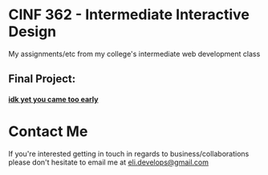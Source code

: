 # CINF 362 - Intermediate Interactive Design
My assignments/etc from my college's intermediate web development class

## Final Project:

#### [idk yet you came too early](http://github.com/emonzon42/ "FinalProject!")

# Contact Me
If you're interested getting in touch in regards to business/collaborations 
please don't hesitate to email me at eli.develops@gmail.com